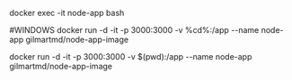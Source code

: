 docker exec -it node-app bash

#WINDOWS
docker run -d -it -p 3000:3000 -v %cd%:/app  --name node-app gilmartmd/node-app-image

docker run -d -it -p 3000:3000 -v $(pwd):/app  --name node-app gilmartmd/node-app-image